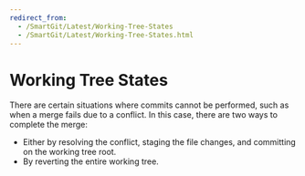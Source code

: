 ```yaml
---
redirect_from:
  - /SmartGit/Latest/Working-Tree-States
  - /SmartGit/Latest/Working-Tree-States.html
---
```

# Working Tree States

There are certain situations where commits cannot be performed, such as when a merge fails due to a conflict. 
In this case, there are two ways to complete the merge: 
- Either by resolving the conflict, staging the file changes, and committing on the working tree root.
- By reverting the entire working tree.
